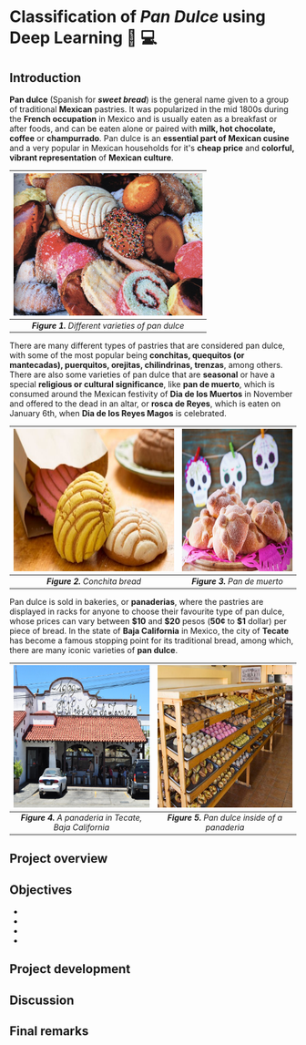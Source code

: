 # **Classification of *Pan Dulce* using Deep Learning** :cupcake: :computer:

## **Introduction**

**Pan dulce** (Spanish for ***sweet bread***) is the general name given to a group of traditional **Mexican** pastries. It was popularized in the mid 1800s during the **French occupation** in Mexico and is usually eaten as a breakfast or after foods, and can be eaten alone or paired with **milk, hot chocolate, coffee** or **champurrado**. Pan dulce is an **essential part of Mexican cusine** and a very popular in Mexican households for it's **cheap price** and **colorful, vibrant representation** of **Mexican culture**.

<div align="center">

|  <img src='images/panes.jpg' height="250">                      |
|:----------------------------------------------------------------------:|
| ***Figure 1.**  Different varieties of pan dulce*                       | 

</div>

There are many different types of pastries that are considered pan dulce, with some of the most popular being **conchitas, quequitos (or mantecadas), puerquitos, orejitas, chilindrinas, trenzas**, among others. There are also some varieties of pan dulce that are **seasonal** or have a special **religious or cultural significance**, like **pan de muerto**, which is consumed around the Mexican festivity of **Dia de los Muertos** in November and offered to the dead in an altar, or **rosca de Reyes**, which is eaten on January 6th, when **Dia de los Reyes Magos** is celebrated.

<div align="center">

|  <img src='images/conchita.jpg' height="250">                       | <img src='images/pan_de_muerto.jpg' height="250">  |
|:----------------------------------------------------------------------:|:-------------------------------------------:|
| ***Figure 2.**  Conchita bread*                       |***Figure 3.**  Pan de muerto* |

</div>

Pan dulce is sold in bakeries, or **panaderias**, where the pastries are displayed in racks for anyone to choose their favourite type of pan dulce, whose prices can vary between **\$10** and **\$20** pesos (**50¢** to **\$1** dollar) per piece of bread.  In the state of **Baja California** in Mexico, the city of **Tecate** has become a famous stopping point for its traditional bread, among which, there are many iconic varieties of **pan dulce**.

<div align="center">

|  <img src='images/tecate.jpg' height="250">                       | <img src='images/bahia.jpg' height="250">  |
|:----------------------------------------------------------------------:|:-------------------------------------------:|
| ***Figure 4.**  A panaderia in Tecate, Baja California*                       |***Figure 5.**  Pan dulce inside of a panaderia* |

</div>

## **Project overview**


## **Objectives**
-
-
-
-

## **Project development**



## **Discussion**



## **Final remarks**
